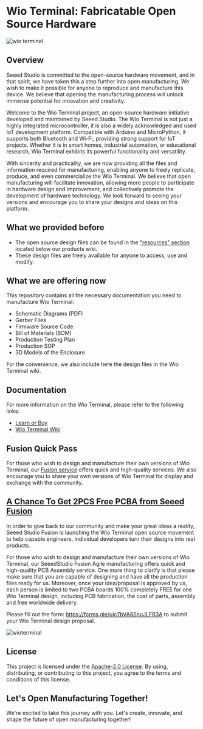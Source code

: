 # Wio Terminal: Fabricatable Open Source Hardware

![wio terminal](https://files.seeedstudio.com/wiki/Wio-Terminal/img/Wio-Terminal-Wiki.jpg)

## Overview

Seeed Studio is committed to the open-source hardware movement, and in that spirit, we have taken this a step further into open manufacturing. We wish to make it possible for anyone to reproduce and manufacture this device. We believe that opening the manufacturing process will unlock immense potential for innovation and creativity.

Welcome to the Wio Terminal project, an open-source hardware initiative developed and maintained by Seeed Studio. The Wio Terminal is not just a highly integrated microcontroller, it is also a widely acknowledged and used IoT development platform. Compatible with Arduino and MicroPython, it supports both Bluetooth and Wi-Fi, providing strong support for IoT projects. Whether it is in smart homes, industrial automation, or educational research, Wio Terminal exhibits its powerful functionality and versatility.

With sincerity and practicality, we are now providing all the files and information required for manufacturing, enabling anyone to freely replicate, produce, and even commercialize the Wio Terminal. We believe that open manufacturing will facilitate innovation, allowing more people to participate in hardware design and improvement, and collectively promote the development of hardware technology. We look forward to seeing your versions and encourage you to share your designs and ideas on this platform.

## What we provided before

- The open source design files can be found in the ["resources" section](https://wiki.seeedstudio.com/Wio-Terminal-Getting-Started#resources) located below our products wiki.
- These design files are freely available for anyone to access, use and modify.

## What we are offering now

This repository contains all the necessary documentation you need to manufacture Wio Terminal:

- Schematic Diagrams (PDF)
- Gerber Files
- Firmware Source Code
- Bill of Materials (BOM)
- Production Testing Plan
- Production SOP
- 3D Models of the Enclosure

For the convenience, we also include here the design files in the Wio Terminal wiki.

## Documentation

For more information on the Wio Terminal, please refer to the following links:

- [Learn or Buy](https://www.seeedstudio.com/Wio-Terminal-p-4509.html)
- [Wio Terminal Wiki](https://wiki.seeedstudio.com/Wio-Terminal-Getting-Started)

## Fusion Quick Pass

For those who wish to design and manufacture their own versions of Wio Terminal, our [Fusion service](https://www.seeedstudio.com/fusion.html) offers quick and high-quality services. We also encourage you to share your own versions of Wio Terminal for display and exchange with the community.

## [A Chance To Get 2PCS Free PCBA from Seeed Fusion](https://www.seeedstudio.com/blog/2023/05/25/from-concept-to-creation-join-the-wio-terminal-movement-and-fabricate-your-own-open-source-hardware-for-a-chance-to-get-2pcs-free-pcba-from-seeed-fusion/)

In order to give back to our community and make your great ideas a reality, Seeed Studio Fusion is launching the Wio Terminal open source movement to help capable engineers, individual developers turn their designs into real products.

For those who wish to design and manufacture their own versions of Wio Terminal, our SeeedStudio Fusion Agile manufacturing offers quick and high-quality PCB Assembly service. One more thing to clarify is that please make sure that you are capable of designing and have all the production files ready for us. Moreover, once your idea/proposal is approved by us, each person is limited to two PCBA boards 100% completely FREE for one Wio Terminal design, including PCB fabrication, the cost of parts, assembly and free worldwide delivery.

Please fill out the form: https://forms.gle/uic7bVA8SnuJLFR3A to submit your Wio Terminal design proposal. 

![wioterminal](https://www.seeedstudio.com/blog/wp-content/uploads/2023/05/wio%E6%B4%BB%E5%8A%A8banner1200x6282.png)

## License

This project is licensed under the [Apache-2.0 License](/LICENSE). By using, distributing, or contributing to this project, you agree to the terms and conditions of this license.

## Let's Open Manufacturing Together!

We're excited to take this journey with you. Let's create, innovate, and shape the future of open manufacturing together!

